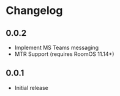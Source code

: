 # Changelog

## 0.0.2
- Implement MS Teams messaging
- MTR Support (requires RoomOS 11.14+)

## 0.0.1
- Initial release
